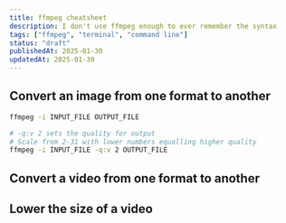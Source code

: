 ```yaml
---
title: ffmpeg cheatsheet
description: I don't use ffmpeg enough to ever remember the syntax
tags: ["ffmpeg", "terminal", "command line"]
status: "draft"
publishedAt: 2025-01-30
updatedAt: 2025-01-30
---
```


## Convert an image from one format to another

```sh
ffmpeg -i INPUT_FILE OUTPUT_FILE
```

```sh
# -q:v 2 sets the quality for output
# Scale from 2-31 with lower numbers equalling higher quality
ffmpeg -i INPUT_FILE -q:v 2 OUTPUT_FILE
```

## Convert a video from one format to another

## Lower the size of a video
